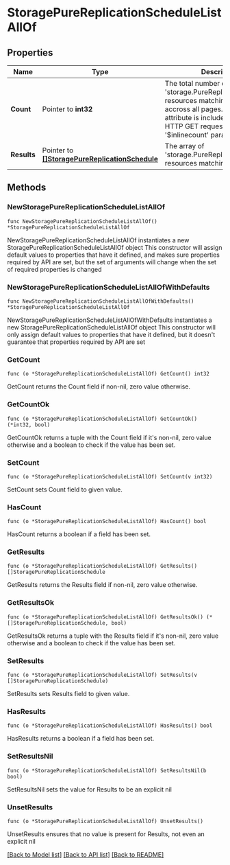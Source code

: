 # StoragePureReplicationScheduleListAllOf

## Properties

Name | Type | Description | Notes
------------ | ------------- | ------------- | -------------
**Count** | Pointer to **int32** | The total number of &#39;storage.PureReplicationSchedule&#39; resources matching the request, accross all pages. The &#39;Count&#39; attribute is included when the HTTP GET request includes the &#39;$inlinecount&#39; parameter. | [optional] 
**Results** | Pointer to [**[]StoragePureReplicationSchedule**](storage.PureReplicationSchedule.md) | The array of &#39;storage.PureReplicationSchedule&#39; resources matching the request. | [optional] 

## Methods

### NewStoragePureReplicationScheduleListAllOf

`func NewStoragePureReplicationScheduleListAllOf() *StoragePureReplicationScheduleListAllOf`

NewStoragePureReplicationScheduleListAllOf instantiates a new StoragePureReplicationScheduleListAllOf object
This constructor will assign default values to properties that have it defined,
and makes sure properties required by API are set, but the set of arguments
will change when the set of required properties is changed

### NewStoragePureReplicationScheduleListAllOfWithDefaults

`func NewStoragePureReplicationScheduleListAllOfWithDefaults() *StoragePureReplicationScheduleListAllOf`

NewStoragePureReplicationScheduleListAllOfWithDefaults instantiates a new StoragePureReplicationScheduleListAllOf object
This constructor will only assign default values to properties that have it defined,
but it doesn't guarantee that properties required by API are set

### GetCount

`func (o *StoragePureReplicationScheduleListAllOf) GetCount() int32`

GetCount returns the Count field if non-nil, zero value otherwise.

### GetCountOk

`func (o *StoragePureReplicationScheduleListAllOf) GetCountOk() (*int32, bool)`

GetCountOk returns a tuple with the Count field if it's non-nil, zero value otherwise
and a boolean to check if the value has been set.

### SetCount

`func (o *StoragePureReplicationScheduleListAllOf) SetCount(v int32)`

SetCount sets Count field to given value.

### HasCount

`func (o *StoragePureReplicationScheduleListAllOf) HasCount() bool`

HasCount returns a boolean if a field has been set.

### GetResults

`func (o *StoragePureReplicationScheduleListAllOf) GetResults() []StoragePureReplicationSchedule`

GetResults returns the Results field if non-nil, zero value otherwise.

### GetResultsOk

`func (o *StoragePureReplicationScheduleListAllOf) GetResultsOk() (*[]StoragePureReplicationSchedule, bool)`

GetResultsOk returns a tuple with the Results field if it's non-nil, zero value otherwise
and a boolean to check if the value has been set.

### SetResults

`func (o *StoragePureReplicationScheduleListAllOf) SetResults(v []StoragePureReplicationSchedule)`

SetResults sets Results field to given value.

### HasResults

`func (o *StoragePureReplicationScheduleListAllOf) HasResults() bool`

HasResults returns a boolean if a field has been set.

### SetResultsNil

`func (o *StoragePureReplicationScheduleListAllOf) SetResultsNil(b bool)`

 SetResultsNil sets the value for Results to be an explicit nil

### UnsetResults
`func (o *StoragePureReplicationScheduleListAllOf) UnsetResults()`

UnsetResults ensures that no value is present for Results, not even an explicit nil

[[Back to Model list]](../README.md#documentation-for-models) [[Back to API list]](../README.md#documentation-for-api-endpoints) [[Back to README]](../README.md)


